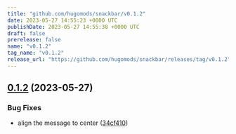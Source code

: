 ```yaml
---
title: "github.com/hugomods/snackbar/v0.1.2"
date: 2023-05-27 14:55:23 +0000 UTC
publishDate: 2023-05-27 14:55:38 +0000 UTC
draft: false
prerelease: false
name: "v0.1.2"
tag_name: "v0.1.2"
release_url: "https://github.com/hugomods/snackbar/releases/tag/v0.1.2"
---
```


## [0.1.2](https://github.com/hugomods/snackbar/compare/v0.1.1...v0.1.2) (2023-05-27)


### Bug Fixes

* align the message to center ([34cf410](https://github.com/hugomods/snackbar/commit/34cf4109d7027e5b03c265b2230b165516d2edc5))
